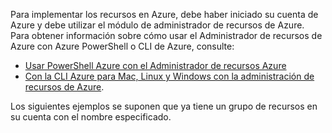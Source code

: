 
Para implementar los recursos en Azure, debe haber iniciado su cuenta de Azure y debe utilizar el módulo de administrador de recursos de Azure. Para obtener información sobre cómo usar el Administrador de recursos de Azure con Azure PowerShell o CLI de Azure, consulte:

- [Usar PowerShell Azure con el Administrador de recursos Azure](../articles/powershell-azure-resource-manager.md)
- [Con la CLI Azure para Mac, Linux y Windows con la administración de recursos de Azure](../articles/xplat-cli-azure-resource-manager.md).

Los siguientes ejemplos se suponen que ya tiene un grupo de recursos en su cuenta con el nombre especificado. 

